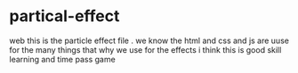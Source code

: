 # partical-effect
web
this is the particle effect file . we know  the html and css and js are uuse for the many things that why we use for the effects i think this is good skill learning and time pass game
